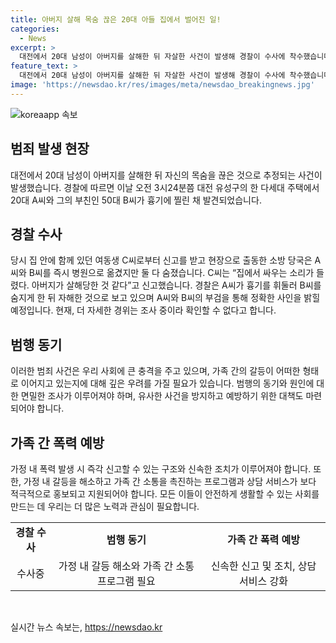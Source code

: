 ```yaml
---
title: 아버지 살해 목숨 끊은 20대 아들 집에서 벌어진 일!
categories:
  - News
excerpt: >
  대전에서 20대 남성이 아버지를 살해한 뒤 자살한 사건이 발생해 경찰이 수사에 착수했습니다. 23일 오전 3시24분쯤 대전 유성구의 주택에서 20대 A씨와 부친 50대 B씨가 흉기에 찔려 숨졌습니다. 사건 당시 집 안에 있던 여동생 C씨가 신고를 했는데, 경찰은 A씨가 부친을 살해한 뒤 자해한 것으로 보고 부검을 통해 사인을 확인할 예정입니다. (150자)
feature_text: >
  대전에서 20대 남성이 아버지를 살해한 뒤 자살한 사건이 발생해 경찰이 수사에 착수했습니다. 23일 오전 3시24분쯤 대전 유성구의 주택에서 20대 A씨와 부친 50대 B씨가 흉기에 찔려 숨졌습니다. 사건 당시 집 안에 있던 여동생 C씨가 신고를 했는데, 경찰은 A씨가 부친을 살해한 뒤 자해한 것으로 보고 부검을 통해 사인을 확인할 예정입니다. (150자)
image: 'https://newsdao.kr/res/images/meta/newsdao_breakingnews.jpg'
---
```


<p><img src="https://newsdao.kr/res/images/meta/newsdao_breakingnews.jpg" alt="koreaapp 속보" /></p>

<h2 data-ke-size="size26">범죄 발생 현장</h2>

<p data-ke-size="size16">대전에서 20대 남성이 아버지를 살해한 뒤 자신의 목숨을 끊은 것으로 추정되는 사건이 발생했습니다. 경찰에 따르면 이날 오전 3시24분쯤 대전 유성구의 한 다세대 주택에서 20대 A씨와 그의 부친인 50대 B씨가 흉기에 찔린 채 발견되었습니다. </p>

<h2 data-ke-size="size26">경찰 수사</h2>

<p data-ke-size="size16">당시 집 안에 함께 있던 여동생 C씨로부터 신고를 받고 현장으로 출동한 소방 당국은 A씨와 B씨를 즉시 병원으로 옮겼지만 둘 다 숨졌습니다. C씨는 “집에서 싸우는 소리가 들렸다. 아버지가 살해당한 것 같다”고 신고했습니다. 경찰은 A씨가 흉기를 휘둘러 B씨를 숨지게 한 뒤 자해한 것으로 보고 있으며 A씨와 B씨의 부검을 통해 정확한 사인을 밝힐 예정입니다. 현재, 더 자세한 경위는 조사 중이라 확인할 수 없다고 합니다. </p>

<h2 data-ke-size="size26">범행 동기</h2>

<p data-ke-size="size16">이러한 범죄 사건은 우리 사회에 큰 충격을 주고 있으며, 가족 간의 갈등이 어떠한 형태로 이어지고 있는지에 대해 깊은 우려를 가질 필요가 있습니다. 범행의 동기와 원인에 대한 면밀한 조사가 이루어져야 하며, 유사한 사건을 방지하고 예방하기 위한 대책도 마련되어야 합니다.</p>

<h2 data-ke-size="size26">가족 간 폭력 예방</h2>

<p data-ke-size="size16">가정 내 폭력 발생 시 즉각 신고할 수 있는 구조와 신속한 조치가 이루어져야 합니다. 또한, 가정 내 갈등을 해소하고 가족 간 소통을 촉진하는 프로그램과 상담 서비스가 보다 적극적으로 홍보되고 지원되어야 합니다. 모든 이들이 안전하게 생활할 수 있는 사회를 만드는 데 우리는 더 많은 노력과 관심이 필요합니다.</p>

<table>
  <tr>
    <td style="text-align: center; height: 17px;"><b>경찰 수사</b></td>
    <td style="text-align: center; height: 17px;"><b>범행 동기</b></td>
    <td style="text-align: center; height: 17px;"><b>가족 간 폭력 예방</b></td>
  </tr>
  <tr>
    <td style="text-align: center;">수사중</td>
    <td style="text-align: center;">가정 내 갈등 해소와 가족 간 소통 프로그램 필요</td>
    <td style="text-align: center;">신속한 신고 및 조치, 상담 서비스 강화</td>
  </tr>
</table>

<p data-ke-size="size16">&nbsp;</p>
실시간 뉴스 속보는, <a href="https://newsdao.kr" rel="dofollow">https://newsdao.kr</a>


